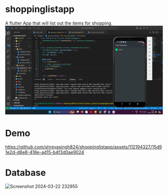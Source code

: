 # shoppinglistapp

A flutter App that will list out the items for shopping.
![](https://github.com/shreyasingh824/shoppinglistapp/blob/main/Screenshot%202024-03-08%20190118.png)
# Demo
https://github.com/shreyasingh824/shoppinglistapp/assets/112194327/15d91e2d-d6e8-418e-ad15-b4f3d0ae9024
# Database
![Screenshot 2024-03-22 232955](https://github.com/shreyasingh824/shoppinglistapp/assets/112194327/da139e22-4ab1-4fff-a5df-99dd27b5c829)
